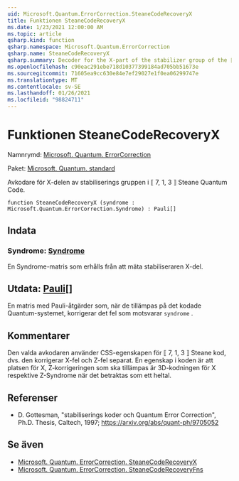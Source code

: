 ```yaml
---
uid: Microsoft.Quantum.ErrorCorrection.SteaneCodeRecoveryX
title: Funktionen SteaneCodeRecoveryX
ms.date: 1/23/2021 12:00:00 AM
ms.topic: article
qsharp.kind: function
qsharp.namespace: Microsoft.Quantum.ErrorCorrection
qsharp.name: SteaneCodeRecoveryX
qsharp.summary: Decoder for the X-part of the stabilizer group of the ⟦7, 1, 3⟧ Steane quantum code.
ms.openlocfilehash: c90eac291ebe718d10377399184ad705bb51673e
ms.sourcegitcommit: 71605ea9cc630e84e7ef29027e1f0ea06299747e
ms.translationtype: MT
ms.contentlocale: sv-SE
ms.lasthandoff: 01/26/2021
ms.locfileid: "98824711"
---
```

# <a name="steanecoderecoveryx-function"></a>Funktionen SteaneCodeRecoveryX

Namnrymd: [Microsoft. Quantum. ErrorCorrection](xref:Microsoft.Quantum.ErrorCorrection)

Paket: [Microsoft. Quantum. standard](https://nuget.org/packages/Microsoft.Quantum.Standard)


Avkodare för X-delen av stabiliserings gruppen i ⟦ 7, 1, 3 ⟧ Steane Quantum Code.

```qsharp
function SteaneCodeRecoveryX (syndrome : Microsoft.Quantum.ErrorCorrection.Syndrome) : Pauli[]
```


## <a name="input"></a>Indata

### <a name="syndrome--syndrome"></a>Syndrome: [Syndrome](xref:Microsoft.Quantum.ErrorCorrection.Syndrome)

En Syndrome-matris som erhålls från att mäta stabiliseraren X-del.



## <a name="output--pauli"></a>Utdata: [Pauli](xref:microsoft.quantum.lang-ref.pauli)[]

En matris med Pauli-åtgärder som, när de tillämpas på det kodade Quantum-systemet, korrigerar det fel som motsvarar `syndrome` .

## <a name="remarks"></a>Kommentarer

Den valda avkodaren använder CSS-egenskapen för ⟦ 7, 1, 3 ⟧ Steane kod, dvs. den korrigerar X-fel och Z-fel separat. En egenskap i koden är att platsen för X, Z-korrigeringen som ska tillämpas är 3D-kodningen för X respektive Z-Syndrome när det betraktas som ett heltal.

## <a name="references"></a>Referenser

- D. Gottesman, "stabiliserings koder och Quantum Error Correction", Ph.D. Thesis, Caltech, 1997; https://arxiv.org/abs/quant-ph/9705052

## <a name="see-also"></a>Se även

- [Microsoft. Quantum. ErrorCorrection. SteaneCodeRecoveryX](xref:Microsoft.Quantum.ErrorCorrection.SteaneCodeRecoveryX)
- [Microsoft. Quantum. ErrorCorrection. SteaneCodeRecoveryFns](xref:Microsoft.Quantum.ErrorCorrection.SteaneCodeRecoveryFns)